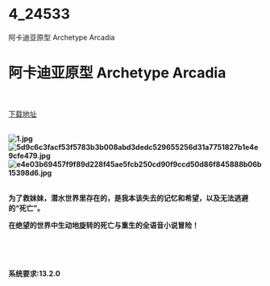 # 4_24533
阿卡迪亚原型 Archetype Arcadia
# 阿卡迪亚原型 Archetype Arcadia
 <br/></br>
[下载地址](https://www.switch520.cc/article/24533 "下载地址")
<br/></br>

<p><strong><img title="1.jpg" src="https://www.switch520.cc/muke_img/2021_11_13_bd70634839e37.jpg" alt="1.jpg"></strong><br>
<strong><img title="5d9c6c3facf53f5783b3b008abd3dedc529655256d31a7751827b1e4e9cfe479.jpg" src="https://www.switch520.cc/muke_img/2021_11_13_d77189decc0e4.jpg" alt="5d9c6c3facf53f5783b3b008abd3dedc529655256d31a7751827b1e4e9cfe479.jpg"></strong><br>
<strong><img title="e4e03b69457f9f89d228f45ae5fcb250cd90f9ccd50d86f845888b06b15398d6.jpg" src="https://www.switch520.cc/muke_img/2021_11_13_afa64c9ceca70.jpg" alt="e4e03b69457f9f89d228f45ae5fcb250cd90f9ccd50d86f845888b06b15398d6.jpg">&nbsp;</strong></p>
<p><strong>为了救妹妹，潜水世界里存在的，是我本该失去的记忆和希望，以及无法逃避的“死亡”。</strong></p>
<p><strong>在绝望的世界中生动地旋转的死亡与重生的全语音小说冒险！</strong></p>
<p>&nbsp;</p>
<p>&nbsp;</p>
<p><strong>系统要求:13.2.0</strong></p>



